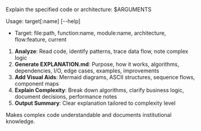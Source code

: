 Explain the specified code or architecture: $ARGUMENTS

Usage: target[:name] [--help]
- Target: file:path, function:name, module:name, architecture, flow:feature, current

1. **Analyze**: Read code, identify patterns, trace data flow, note complex logic
2. **Generate EXPLANATION.md**: Purpose, how it works, algorithms, dependencies, I/O, edge cases, examples, improvements
3. **Add Visual Aids**: Mermaid diagrams, ASCII structures, sequence flows, component maps
4. **Explain Complexity**: Break down algorithms, clarify business logic, document decisions, performance notes
5. **Output Summary**: Clear explanation tailored to complexity level

Makes complex code understandable and documents institutional knowledge.
